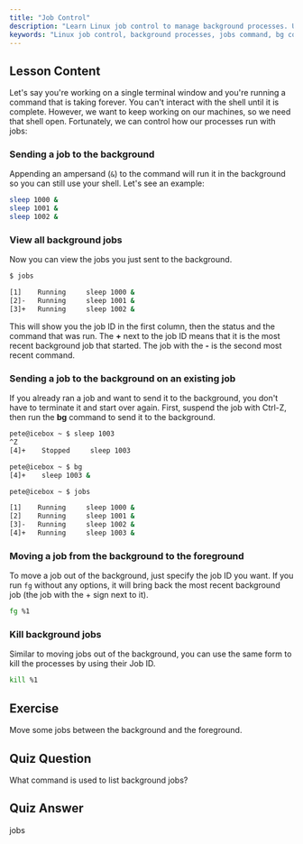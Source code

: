 ```yaml
---
title: "Job Control"
description: "Learn Linux job control to manage background processes. Understand 'jobs', 'bg', 'fg', and 'kill' commands for efficient shell usage. Start your Linux journey!"
keywords: "Linux job control, background processes, jobs command, bg command, fg command, kill command, Linux tutorial, beginner Linux"
---
```


## Lesson Content

Let's say you're working on a single terminal window and you're running a command that is taking forever. You can't interact with the shell until it is complete. However, we want to keep working on our machines, so we need that shell open. Fortunately, we can control how our processes run with jobs:

### Sending a job to the background

Appending an ampersand (`&`) to the command will run it in the background so you can still use your shell. Let's see an example:

```bash
sleep 1000 &
sleep 1001 &
sleep 1002 &
```

### View all background jobs

Now you can view the jobs you just sent to the background.

```bash
$ jobs

[1]    Running     sleep 1000 &
[2]-   Running     sleep 1001 &
[3]+   Running     sleep 1002 &
```

This will show you the job ID in the first column, then the status and the command that was run. The **+** next to the job ID means that it is the most recent background job that started. The job with the **-** is the second most recent command.

### Sending a job to the background on an existing job

If you already ran a job and want to send it to the background, you don't have to terminate it and start over again. First, suspend the job with Ctrl-Z, then run the **bg** command to send it to the background.

```bash
pete@icebox ~ $ sleep 1003
^Z
[4]+    Stopped     sleep 1003

pete@icebox ~ $ bg
[4]+    sleep 1003 &

pete@icebox ~ $ jobs

[1]    Running     sleep 1000 &
[2]    Running     sleep 1001 &
[3]-   Running     sleep 1002 &
[4]+   Running     sleep 1003 &
```

### Moving a job from the background to the foreground

To move a job out of the background, just specify the job ID you want. If you run `fg` without any options, it will bring back the most recent background job (the job with the + sign next to it).

```bash
fg %1
```

### Kill background jobs

Similar to moving jobs out of the background, you can use the same form to kill the processes by using their Job ID.

```bash
kill %1
```

## Exercise

Move some jobs between the background and the foreground.

## Quiz Question

What command is used to list background jobs?

## Quiz Answer

jobs
